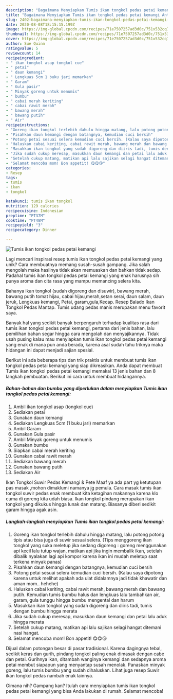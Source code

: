 ```yaml
---
description: "Bagaimana Menyiapkan Tumis ikan tongkol pedas petai kemangi Anti Gagal"
title: "Bagaimana Menyiapkan Tumis ikan tongkol pedas petai kemangi Anti Gagal"
slug: 2402-bagaimana-menyiapkan-tumis-ikan-tongkol-pedas-petai-kemangi-anti-gagal
date: 2020-08-08T18:15:15.199Z
image: https://img-global.cpcdn.com/recipes/71e7507257ad3d0c/751x532cq70/tumis-ikan-tongkol-pedas-petai-kemangi-foto-resep-utama.jpg
thumbnail: https://img-global.cpcdn.com/recipes/71e7507257ad3d0c/751x532cq70/tumis-ikan-tongkol-pedas-petai-kemangi-foto-resep-utama.jpg
cover: https://img-global.cpcdn.com/recipes/71e7507257ad3d0c/751x532cq70/tumis-ikan-tongkol-pedas-petai-kemangi-foto-resep-utama.jpg
author: Sue Quinn
ratingvalue: 5
reviewcount: 14
recipeingredient:
- " ikan tongkol asap tongkol cue"
- " petai"
- " daun kemangi"
- " Lengkuas 5cm 1 buku jari memarkan"
- " Garam"
- " Gula pasir"
- " Minyak goreng untuk menumis"
- " bumbu"
- " cabai merah keriting"
- " cabai rawit merah"
- " bawang merah"
- " bawang putih"
- " Air"
recipeinstructions:
- "Goreng ikan tongkol terlebih dahulu hingga matang, lalu potong potong tipis atau bisa juga di suwir sesuai selera. (Tips menggoreng ikan tongkol yang suka meletup jika sedang digoreng : goreng menggunakan api kecil lalu tutup wajan, matikan api jika ingin membalik ikan, setelah dibalik nyalakan lagi api kompor karena ikan ini mudah meletup saat terkena minyak panas)"
- "Pisahkan daun kemangi dengan batangnya, kemudian cuci bersih"
- "Potong petai sesuai selera kemudian cuci bersih. (Kalau saya dipotong karena untuk melihat apakah ada ulat didalamnya jadi tidak khawatir dan aman mom.. hehehe)"
- "Haluskan cabai keriting, cabai rawit merah, bawang merah dan bawang putih. Kemudian tumis bumbu halus dan lengkuas lalu tambahkan air, garam, gula tunggu hingga bumbu mengental dan harum"
- "Masukkan ikan tongkol yang sudah digoreng dan diiris tadi, tumis dengan bumbu hingga merata"
- "Jika sudah cukup meresap, masukkan daun kemangi dan petai lalu aduk hingga merata"
- "Setelah cukup matang, matikan api lalu sajikan selagi hangat ditemani nasi hangat."
- "Selamat mencoba mom! Bon appetit! 😋😋😘"
categories:
- Resep
tags:
- tumis
- ikan
- tongkol

katakunci: tumis ikan tongkol 
nutrition: 129 calories
recipecuisine: Indonesian
preptime: "PT37M"
cooktime: "PT48M"
recipeyield: "3"
recipecategory: Dinner

---
```



![Tumis ikan tongkol pedas petai kemangi](https://img-global.cpcdn.com/recipes/71e7507257ad3d0c/751x532cq70/tumis-ikan-tongkol-pedas-petai-kemangi-foto-resep-utama.jpg)

Lagi mencari inspirasi resep tumis ikan tongkol pedas petai kemangi yang unik? Cara membuatnya memang susah-susah gampang. Jika salah mengolah maka hasilnya tidak akan memuaskan dan bahkan tidak sedap. Padahal tumis ikan tongkol pedas petai kemangi yang enak harusnya sih punya aroma dan cita rasa yang mampu memancing selera kita.

Bahanya ikan tongkol (sudah digoreng dan disuwir), bawang merah, bawang putih tomat hijau, cabai hijau,merah,setan serai, daun salam, daun jeruk, Lengkuas kemangi, Petai, garam,gula,Kecap. Resep Balado Ikan Tongkol Pedas Mantap. Tumis udang pedas manis merupakan menu favorit saya.

Banyak hal yang sedikit banyak berpengaruh terhadap kualitas rasa dari tumis ikan tongkol pedas petai kemangi, pertama dari jenis bahan, lalu pemilihan bahan segar hingga cara mengolah dan menyajikannya. Tidak usah pusing kalau mau menyiapkan tumis ikan tongkol pedas petai kemangi yang enak di mana pun anda berada, karena asal sudah tahu triknya maka hidangan ini dapat menjadi sajian spesial.


Berikut ini ada beberapa tips dan trik praktis untuk membuat tumis ikan tongkol pedas petai kemangi yang siap dikreasikan. Anda dapat membuat Tumis ikan tongkol pedas petai kemangi memakai 13 jenis bahan dan 8 langkah pembuatan. Berikut ini cara untuk membuat hidangannya.

<!--inarticleads1-->

##### Bahan-bahan dan bumbu yang diperlukan dalam menyiapkan Tumis ikan tongkol pedas petai kemangi:

1. Ambil  ikan tongkol asap (tongkol cue)
1. Sediakan  petai
1. Gunakan  daun kemangi
1. Sediakan  Lengkuas 5cm (1 buku jari) memarkan
1. Ambil  Garam
1. Gunakan  Gula pasir
1. Ambil  Minyak goreng untuk menumis
1. Gunakan  bumbu
1. Siapkan  cabai merah keriting
1. Gunakan  cabai rawit merah
1. Sediakan  bawang merah
1. Gunakan  bawang putih
1. Sediakan  Air


Ikan Tongkol Suwir Pedas Kemangi &amp; Pete Maaf ya ada part yg ketutupan pas masak ,mohon dimaklumi namanya jg pemula. Cara masak tumis ikan tongkol suwir pedas enak membuat kita ketagihan makannya karena klo cuma di goreng kita udah biasa. Ikan tongkol pindang merupakan ikan tongkol yang dikukus hingga lunak dan matang. Biasanya diberi sedikit garam hingga agak asin. 

<!--inarticleads2-->

##### Langkah-langkah menyiapkan Tumis ikan tongkol pedas petai kemangi:

1. Goreng ikan tongkol terlebih dahulu hingga matang, lalu potong potong tipis atau bisa juga di suwir sesuai selera. (Tips menggoreng ikan tongkol yang suka meletup jika sedang digoreng : goreng menggunakan api kecil lalu tutup wajan, matikan api jika ingin membalik ikan, setelah dibalik nyalakan lagi api kompor karena ikan ini mudah meletup saat terkena minyak panas)
1. Pisahkan daun kemangi dengan batangnya, kemudian cuci bersih
1. Potong petai sesuai selera kemudian cuci bersih. (Kalau saya dipotong karena untuk melihat apakah ada ulat didalamnya jadi tidak khawatir dan aman mom.. hehehe)
1. Haluskan cabai keriting, cabai rawit merah, bawang merah dan bawang putih. Kemudian tumis bumbu halus dan lengkuas lalu tambahkan air, garam, gula tunggu hingga bumbu mengental dan harum
1. Masukkan ikan tongkol yang sudah digoreng dan diiris tadi, tumis dengan bumbu hingga merata
1. Jika sudah cukup meresap, masukkan daun kemangi dan petai lalu aduk hingga merata
1. Setelah cukup matang, matikan api lalu sajikan selagi hangat ditemani nasi hangat.
1. Selamat mencoba mom! Bon appetit! 😋😋😘


Dijual dalam potongan besar di pasar tradisional. Karena dagingnya tebal, sedikit keras dan gurih, pindang tongkol paling enak dimasak dengan cabe dan petai. Gurihnya ikan, ditambah wanginya kemangi dan sedapnya aroma petai membut siapapun yang menyantap susah menolak. Panaskan minyak goreng, lalu tumis bumbu yang sudah dihaluskan. Lihat juga resep Suwir ikan tongkol pedas nambah enak lainnya. 

Gimana nih? Gampang kan? Itulah cara menyiapkan tumis ikan tongkol pedas petai kemangi yang bisa Anda lakukan di rumah. Selamat mencoba!

